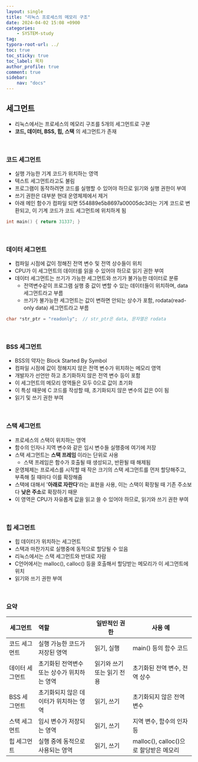 ```yaml
---
layout: single
title: "리눅스 프로세스의 메모리 구조"
date: 2024-04-02 15:08 +0900
categories: 
    - SYSTEM-study
tag:
typora-root-url: ../
toc: true
toc_sticky: true
toc_label: 목차
author_profile: true
comment: true
sidebar:
    nav: "docs"
---
```




## 세그먼트

- 리눅스에서는 프로세스의 메모리 구조를 5개의 세그먼트로 구분
- **코드, 데이터, BSS, 힙, 스택** 의 세그먼트가 존재

<br>

### 코드 세그먼트 

- 실행 가능한 기계 코드가 위치하는 영역
- 텍스트 세그먼트라고도 불림
- 프로그램이 동작하려면 코드를 실행할 수 있어야 하므로 읽기와 실행 권한이 부여 
- 쓰기 권한은 대부분 현대 운영체제에서 제거
- 아래 메인 함수가 컴파일 되면 554889e5b8697a00005dc3라는 기계 코드로 변환되고, 이 기계 코드가 코드 세그먼트에 위치하게 됨

```c
int main() { return 31337; }
```

<br>

### 데이터 세그먼트 

- 컴파일 시점에 값이 정해진 전역 변수 및 전역 상수들이 위치
- CPU가 이 세그먼트의 데이터를 읽을 수 있어야 하므로 읽기 권한 부여
- 데이터 세그먼트는 쓰기가 가능한 세그먼트와 쓰기가 불가능한 데이터로 분류
  - 전역변수같이 프로그램 실행 중 값이 변할 수 있는 데이터들이 위치하며, data 세그먼트라고 부름
  - 쓰기가 불가능한 세그먼트는 값이 변하면 안되는 상수가 포함, rodata(read-only data) 세그먼트라고 부름

```c
char *str_ptr = "readonly";  // str_ptr은 data, 문자열은 rodata		
```

<br>

### BSS 세그먼트

- BSS의 약자는 Block Started By Symbol
- 컴파일 시점에 값이 정해지지 않은 전역 변수가 위치하는 메모리 영역 
- 개발자가 선언만 하고 초기화하지 않은 전역 변수 등이 포함
- 이 세그먼트의 메모리 영역들은 모두 0으로 값이 초기화
- 이 특성 때문에 C 코드를 작성할 때, 초기화되지 않은 변수의 값은 0이 됨
- 읽기 및 쓰기 권한 부여 

<br>

### 스택 세그먼트 

- 프로세스의 스택이 위치하는 영역
- 함수의 인자나 지역 변수와 같은 임시 변수들 실행중에 여기에 저장
- 스택 세그먼트는 **스택 프레임** 이라는 단위로 사용
  - 스택 프레임은 함수가 호출될 때 생성되고, 반환될 때 해제됨
- 운영체제는 프로세스를 시작할 때 작은 크기의 스택 세그먼트를 먼저 할당해주고, 부족해 질 때마다 이를 확장해줌
- 스택에 대해서 '**아래로 자란다**'라는 표현을 사용, 이는 스택이 확장될 때 기존 주소보다 **낮은 주소**로 확장하기 때문 
- 이 영역은 CPU가 자유롭게 값을 읽고 쓸 수 있어야 하므로, 읽기와 쓰기 권한 부여 

<br>

### 힙 세그먼트

- 힙 데이터가 위치하는 세그먼트
- 스택과 마찬가지로 실행중에 동적으로 할당될 수 있음 
- 리눅스에서는 스택 세그먼트와 반대로 자람 
- C언어에서는 malloc(), calloc() 등을 호출해서 할당받는 메모리가 이 세그먼트에 위치
- 읽기와 쓰기 권한 부여

<br>

### 요약

| 세그먼트        | 역할                                        | 일반적인 권한              | 사용 예                                |
| --------------- | :------------------------------------------ | -------------------------- | -------------------------------------- |
| 코드 세그먼트   | 실행 가능한 코드가 저장된 영역              | 읽기, 실행                 | main() 등의 함수 코드                  |
| 데이터 세그먼트 | 초기화된 전역변수 또는 상수가 위치하는 영역 | 읽기와 쓰기 또는 읽기 전용 | 초기화된 전역 변수, 전역 상수          |
| BSS 세그먼트    | 초기화되지 않은 데이터가 위치하는 영역      | 읽기, 쓰기                 | 초기화되지 않은 전역 변수              |
| 스택 세그먼트   | 임시 변수가 저장되는 영역                   | 읽기, 쓰기                 | 지역 변수, 함수의 인자 등              |
| 힙 세그먼트     | 실행 중에 동적으로 사용되는 영역            | 읽기, 쓰기                 | malloc(), calloc()으로 할당받은 메모리 |